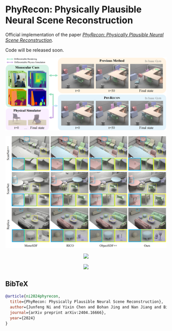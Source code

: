 # PhyRecon: Physically Plausible Neural Scene Reconstruction

Official implementation of the paper *[PhyRecon: Physically Plausible Neural Scene Reconstruction](https://arxiv.org/abs/2404.16666)*.

Code will be released soon.

<p align="center">
    <img src="doc/teaser.png">
</p>

<p align="center">
    <img src="doc/scene_recon.png">
</p>

<p align="center">
    <img src="doc/total_scene_stability_1.gif">
</p>

<p align="center">
    <img src="doc/total_scene_stability_2.gif">
</p>

## BibTeX

```bibtex
@article{ni2024phyrecon,
  title={PhyRecon: Physically Plausible Neural Scene Reconstruction}, 
  author={Junfeng Ni and Yixin Chen and Bohan Jing and Nan Jiang and Bin Wang and Bo Dai and Puhao Li and Yixin Zhu and Song-Chun Zhu and Siyuan Huang},
  journal={arXiv preprint arXiv:2404.16666},
  year={2024}
}
```
